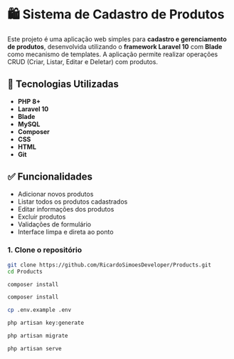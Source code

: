 # 🛍️ Sistema de Cadastro de Produtos

Este projeto é uma aplicação web simples para **cadastro e gerenciamento de produtos**, desenvolvida utilizando o **framework Laravel 10** com **Blade** como mecanismo de templates. A aplicação permite realizar operações CRUD (Criar, Listar, Editar e Deletar) com produtos.

## 🚀 Tecnologias Utilizadas

- **PHP 8+**
- **Laravel 10**
- **Blade**
- **MySQL**
- **Composer**
- **CSS**
- **HTML**
- **Git**

## ✅ Funcionalidades

- Adicionar novos produtos
- Listar todos os produtos cadastrados
- Editar informações dos produtos
- Excluir produtos
- Validações de formulário
- Interface limpa e direta ao ponto

### 1. Clone o repositório

```bash
git clone https://github.com/RicardoSimoesDeveloper/Products.git
cd Products

composer install

composer install

cp .env.example .env

php artisan key:generate

php artisan migrate

php artisan serve


